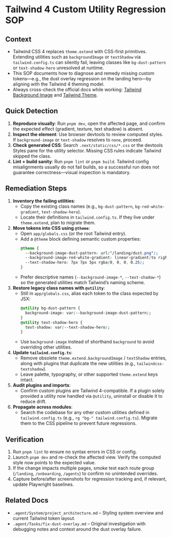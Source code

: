 # Tailwind 4 Custom Utility Regression SOP

## Context
- Tailwind CSS 4 replaces `theme.extend` with CSS-first primitives. Extending utilities such as `backgroundImage` or `textShadow` via `tailwind.config.ts` can silently fail, leaving classes like `bg-dust-pattern` or `text-shadow-hero` unresolved at runtime.
- This SOP documents how to diagnose and remedy missing custom tokens—e.g., the dust overlay regression on the landing hero—by aligning with the Tailwind 4 theming model.
- Always cross-check the official docs while working: [Tailwind Background Image](https://tailwindcss.com/docs/background-image#customizing) and [Tailwind Theme](https://tailwindcss.com/docs/theme#customizing-your-theme).

## Quick Detection
1. **Reproduce visually**: Run `pnpm dev`, open the affected page, and confirm the expected effect (gradient, texture, text shadow) is absent.
2. **Inspect the element**: Use browser devtools to review computed styles. If `background-image` or `text-shadow` resolves to `none`, proceed.
3. **Check generated CSS**: Search `.next/static/css/*.css` or the devtools Styles pane for the utility selector. Missing CSS rules indicate Tailwind skipped the class.
4. **Lint + build sanity**: Run `pnpm lint` or `pnpm build`. Tailwind config misalignments usually do not fail builds, so a successful run does not guarantee correctness—visual inspection is mandatory.

## Remediation Steps
1. **Inventory the failing utilities**:
   - Copy the existing class names (e.g., `bg-dust-pattern`, `bg-red-white-gradient`, `text-shadow-hero`).
   - Locate their definitions in `tailwind.config.ts`. If they live under `theme.extend`, plan to migrate them.
2. **Move tokens into CSS using `@theme`**:
   - Open `app/globals.css` (or the root Tailwind entry).
   - Add a `@theme` block defining semantic custom properties:
     ```css
     @theme {
       --background-image-dust-pattern: url("/landing/dust.png");
       --background-image-red-white-gradient: linear-gradient(to right, #ff7676, #ffffff);
       --text-shadow-hero: 7px 7px 5px rgba(0, 0, 0, 0.25);
     }
     ```
   - Prefer descriptive names (`--background-image-*`, `--text-shadow-*`) so the generated utilities match Tailwind’s naming scheme.
3. **Restore legacy class names with `@utility`**:
   - Still in `app/globals.css`, alias each token to the class expected by JSX:
     ```css
     @utility bg-dust-pattern {
       background-image: var(--background-image-dust-pattern);
     }
     @utility text-shadow-hero {
       text-shadow: var(--text-shadow-hero);
     }
     ```
   - Use `background-image` instead of shorthand `background` to avoid overriding other utilities.
4. **Update `tailwind.config.ts`**:
   - Remove obsolete `theme.extend.backgroundImage` / `textShadow` entries, along with plugins that duplicate the new utilities (e.g., `tailwindcss-textshadow`).
   - Leave palette, typography, or other supported `theme.extend` keys intact.
5. **Audit plugins and imports**:
   - Confirm custom plugins are Tailwind 4-compatible. If a plugin solely provided a utility now handled via `@utility`, uninstall or disable it to reduce drift.
6. **Propagate across modules**:
   - Search the codebase for any other custom utilities defined in `tailwind.config.ts` (e.g., `rg "bg-" tailwind.config.ts`). Migrate them to the CSS pipeline to prevent future regressions.

## Verification
1. Run `pnpm lint` to ensure no syntax errors in CSS or config.
2. Launch `pnpm dev` and re-check the affected view. Verify the computed style now points to the expected value.
3. If the change impacts multiple pages, smoke test each route group (`/landing`, `/onboarding`, `/agents`) to confirm no unintended overrides.
4. Capture before/after screenshots for regression tracking and, if relevant, update Playwright baselines.

## Related Docs
- `.agent/System/project_architecture.md` – Styling system overview and current Tailwind token layout.
- `.agent/Tasks/fix-dust-overlay.md` – Original investigation with debugging notes and context around the dust overlay failure.
